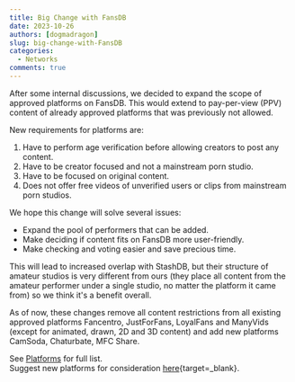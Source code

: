 ```yaml
---
title: Big Change with FansDB
date: 2023-10-26
authors: [dogmadragon]
slug: big-change-with-FansDB
categories:
  - Networks
comments: true
---
```


After some internal discussions, we decided to expand the scope of approved platforms on FansDB. This would extend to pay-per-view (PPV) content of already approved platforms that was previously not allowed. 

<!-- more -->

New requirements for platforms are:

1. Have to perform age verification before allowing creators to post any content.
2. Have to be creator focused and not a mainstream porn studio.
3. Have to be focused on original content.
4. Does not offer free videos of unverified users or clips from mainstream porn studios.

We hope this change will solve several issues:

- Expand the pool of performers that can be added.
- Make deciding if content fits on FansDB more user-friendly.
- Make checking and voting easier and save precious time.

This will lead to increased overlap with StashDB, but their structure of amateur studios is very different from ours (they place all content from the amateur performer under a single studio, no matter the platform it came from) so we think it's a benefit overall. 

As of now, these changes remove all content restrictions from all existing approved platforms Fancentro, JustForFans, LoyalFans and ManyVids (except for animated, drawn, 2D and 3D content) and add new platforms CamSoda, Chaturbate, MFC Share.

See [Platforms](/networks) for full list.  
Suggest new platforms for consideration [here](https://cryptpad.fr/sheet/#/2/sheet/edit/6DWaSIONfZN4Ty0S2+nEpT6q/){target=_blank}.
